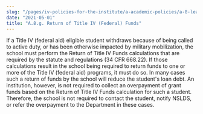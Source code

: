 ```yaml
---
slug: "/pages/iv-policies-for-the-institute/a-academic-policies/a-8-leaves-of-absence-withdrawal-suspension-expulsion-and-graduation/a-8-g"
date: "2021-05-01"
title: "A.8.g. Return of Title IV (Federal) Funds"
---
```


If a Title IV (federal aid) eligible student withdraws because of being called to active duty, or has been otherwise impacted by military mobilization, the school must perform the Return of Title IV Funds calculations that are required by the statute and regulations (34 CFR 668.22). If those calculations result in the school being required to return funds to one or more of the Title IV (federal aid) programs, it must do so. In many cases such a return of funds by the school will reduce the student's loan debt. An institution, however, is not required to collect an overpayment of grant funds based on the Return of Title IV Funds calculation for such a student. Therefore, the school is not required to contact the student, notify NSLDS, or refer the overpayment to the Department in these cases.
